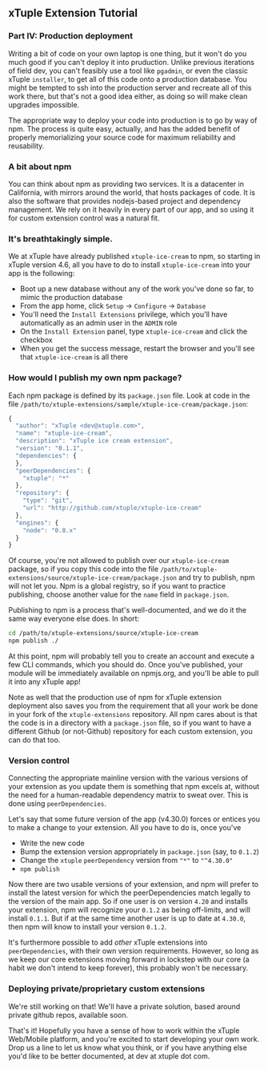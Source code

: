 ## xTuple Extension Tutorial
### Part IV: Production deployment

Writing a bit of code on your own laptop is one thing, but it won't do you much good if you can't deploy it into pruduction. Unlike previous iterations of field dev, you can't feasibly use a tool like `pgadmin`, or even the classic xTuple `installer`, to get all of this code onto a production database. You might be tempted to ssh into the production server and recreate all of this work there, but that's not a good idea either, as doing so will make clean upgrades impossible.

The appropriate way to deploy your code into production is to go by way of npm. The process is quite easy, actually, and has the added benefit of properly memorializing your source code for maximum reliability and reusability.

### A bit about npm

You can think about npm as providing two services. It is a datacenter in California, with mirrors around the world, that hosts packages of code. It is also the software that provides nodejs-based project and dependency management. We rely on it heavily in every part of our app, and so using it for custom extension control was a natural fit.

### It's breathtakingly simple. 

We at xTuple have already published `xtuple-ice-cream` to npm, so starting in xTuple version 4.6, all you have to do to install `xtuple-ice-cream` into your app is the following:

- Boot up a new database without any of the work you've done so far, to mimic the production database
- From the app home, click `Setup` -> `Configure` -> `Database`
- You'll need the `Install Extensions` privilege, which you'll have automatically as an admin user in the `ADMIN` role
- On the `Install Extension` panel, type `xtuple-ice-cream` and click the checkbox
- When you get the success message, restart the browser and you'll see that `xtuple-ice-cream` is all there

### How would I publish my own npm package?

Each npm package is defined by its `package.json` file. Look at code in the file `/path/to/xtuple-extensions/sample/xtuple-ice-cream/package.json`:
```js
{
  "author": "xTuple <dev@xtuple.com>",
  "name": "xtuple-ice-cream",
  "description": "xTuple ice cream extension",
  "version": "0.1.1",
  "dependencies": {
  },
  "peerDependencies": {
    "xtuple": "*"
  },
  "repository": {
    "type": "git",
    "url": "http://github.com/xtuple/xtuple-ice-cream"
  },
  "engines": {
    "node": "0.8.x"
  }
}
```

Of course, you're not allowed to publish over our `xtuple-ice-cream` package, so if you copy this code into the file
`/path/to/xtuple-extensions/source/xtuple-ice-cream/package.json` and try to publish, npm will not let you. Npm is a 
global registry, so if you want to practice publishing, choose another value for the `name` field in `package.json`.

Publishing to npm is a process that's well-documented, and we do it the same way everyone else does. In short:

```bash
cd /path/to/xtuple-extensions/source/xtuple-ice-cream
npm publish ./
```

At this point, npm will probably tell you to create an account and execute a few CLI commands, which you should do.
Once you've published, your module will be immediately available on npmjs.org, and you'll be able to pull it into
any xTuple app!

Note as well that the production use of npm for xTuple extension deployment also saves you from the requirement
that all your work be done in your fork of the `xtuple-extensions` repository. All npm cares about is that the code
is in a directory with a `package.json` file, so if you want to have a different Github (or not-Github) repository
for each custom extension, you can do that too.

### Version control

Connecting the appropriate mainline version with the various versions of your extension as you update them
is something that npm excels at, without the need for a human-readable dependency matrix to sweat over. This is
done using `peerDependencies`.

Let's say that some future version of the app (v4.30.0) forces or entices you to make a change to your extension.
All you have to do is, once you've 

- Write the new code
- Bump the extension version appropriately in `package.json` (say, to `0.1.2`)
- Change the `xtuple` `peerDependency` version from `"*"` to `"^4.30.0"`
- `npm publish`

Now there are two usable versions of your extension, and npm will prefer to install the latest version for 
which the peerDependencies match legally to the version of the main app. So if one user is on version `4.20`
and installs your extension, npm will recognize your `0.1.2` as being off-limits, and will install `0.1.1`.
But if at the same time another user is up to date at `4.30.0`, then npm will know to install your version 
`0.1.2`.

It's furthermore possible to add *other* xTuple extensions into `peerDependencies`, with their own version
requirements. However, so long as we keep our core extensions moving forward in lockstep with our core (a
habit we don't intend to keep forever), this probably won't be necessary.

### Deploying private/proprietary custom extensions

We're still working on that! We'll have a private solution, based around private github repos, available soon.

That's it! Hopefully you have a sense of how to work within the xTuple Web/Mobile platform, and you're excited to start developing your own work. Drop us a line to let us know what you think, or if you have anything else you'd like to be better documented, at dev at xtuple dot com.
